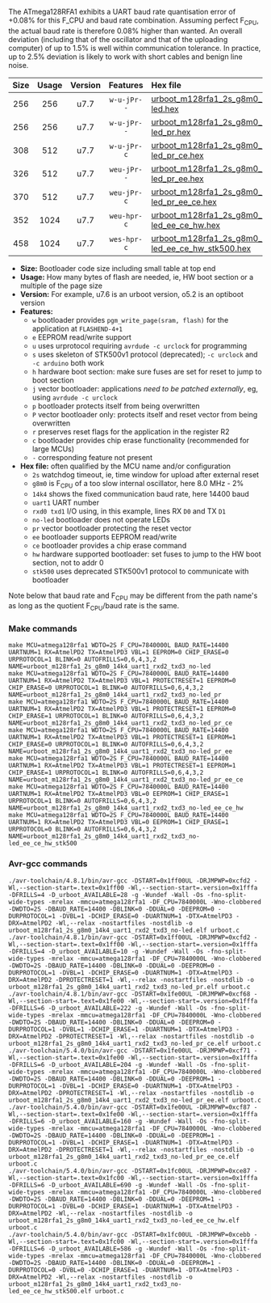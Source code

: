 The ATmega128RFA1 exhibits a UART baud rate quantisation error of +0.08% for this F_CPU and baud rate combination. Assuming perfect F<sub>CPU</sub>, the actual baud rate is therefore 0.08% higher than wanted. An overall deviation (including that of the oscillator and that of the uploading computer) of up to 1.5% is well within communication tolerance. In practice, up to 2.5% deviation is likely to work with short cables and benign line noise.

|Size|Usage|Version|Features|Hex file|
|:-:|:-:|:-:|:-:|:--|
|256|256|u7.7|`w-u-jPr--`|[urboot_m128rfa1_2s_g8m0_14k4_uart1_rxd2_txd3_no-led.hex](https://raw.githubusercontent.com/stefanrueger/urboot.hex/main/mcus/atmega128rfa1/watchdog_2_s/internal_oscillator-2%/+8m000000_hz/++14k4_baud/uart1_rxd2_txd3/no-led/urboot_m128rfa1_2s_g8m0_14k4_uart1_rxd2_txd3_no-led.hex)|
|256|256|u7.7|`w-u-jPr--`|[urboot_m128rfa1_2s_g8m0_14k4_uart1_rxd2_txd3_no-led_pr.hex](https://raw.githubusercontent.com/stefanrueger/urboot.hex/main/mcus/atmega128rfa1/watchdog_2_s/internal_oscillator-2%/+8m000000_hz/++14k4_baud/uart1_rxd2_txd3/no-led/urboot_m128rfa1_2s_g8m0_14k4_uart1_rxd2_txd3_no-led_pr.hex)|
|308|512|u7.7|`w-u-jPr-c`|[urboot_m128rfa1_2s_g8m0_14k4_uart1_rxd2_txd3_no-led_pr_ce.hex](https://raw.githubusercontent.com/stefanrueger/urboot.hex/main/mcus/atmega128rfa1/watchdog_2_s/internal_oscillator-2%/+8m000000_hz/++14k4_baud/uart1_rxd2_txd3/no-led/urboot_m128rfa1_2s_g8m0_14k4_uart1_rxd2_txd3_no-led_pr_ce.hex)|
|326|512|u7.7|`weu-jPr--`|[urboot_m128rfa1_2s_g8m0_14k4_uart1_rxd2_txd3_no-led_pr_ee.hex](https://raw.githubusercontent.com/stefanrueger/urboot.hex/main/mcus/atmega128rfa1/watchdog_2_s/internal_oscillator-2%/+8m000000_hz/++14k4_baud/uart1_rxd2_txd3/no-led/urboot_m128rfa1_2s_g8m0_14k4_uart1_rxd2_txd3_no-led_pr_ee.hex)|
|370|512|u7.7|`weu-jPr-c`|[urboot_m128rfa1_2s_g8m0_14k4_uart1_rxd2_txd3_no-led_pr_ee_ce.hex](https://raw.githubusercontent.com/stefanrueger/urboot.hex/main/mcus/atmega128rfa1/watchdog_2_s/internal_oscillator-2%/+8m000000_hz/++14k4_baud/uart1_rxd2_txd3/no-led/urboot_m128rfa1_2s_g8m0_14k4_uart1_rxd2_txd3_no-led_pr_ee_ce.hex)|
|352|1024|u7.7|`weu-hpr-c`|[urboot_m128rfa1_2s_g8m0_14k4_uart1_rxd2_txd3_no-led_ee_ce_hw.hex](https://raw.githubusercontent.com/stefanrueger/urboot.hex/main/mcus/atmega128rfa1/watchdog_2_s/internal_oscillator-2%/+8m000000_hz/++14k4_baud/uart1_rxd2_txd3/no-led/urboot_m128rfa1_2s_g8m0_14k4_uart1_rxd2_txd3_no-led_ee_ce_hw.hex)|
|458|1024|u7.7|`wes-hpr-c`|[urboot_m128rfa1_2s_g8m0_14k4_uart1_rxd2_txd3_no-led_ee_ce_hw_stk500.hex](https://raw.githubusercontent.com/stefanrueger/urboot.hex/main/mcus/atmega128rfa1/watchdog_2_s/internal_oscillator-2%/+8m000000_hz/++14k4_baud/uart1_rxd2_txd3/no-led/urboot_m128rfa1_2s_g8m0_14k4_uart1_rxd2_txd3_no-led_ee_ce_hw_stk500.hex)|

- **Size:** Bootloader code size including small table at top end
- **Usage:** How many bytes of flash are needed, ie, HW boot section or a multiple of the page size
- **Version:** For example, u7.6 is an urboot version, o5.2 is an optiboot version
- **Features:**
  + `w` bootloader provides `pgm_write_page(sram, flash)` for the application at `FLASHEND-4+1`
  + `e` EEPROM read/write support
  + `u` uses urprotocol requiring `avrdude -c urclock` for programming
  + `s` uses skeleton of STK500v1 protocol (deprecated); `-c urclock` and `-c arduino` both work
  + `h` hardware boot section: make sure fuses are set for reset to jump to boot section
  + `j` vector bootloader: applications *need to be patched externally*, eg, using `avrdude -c urclock`
  + `p` bootloader protects itself from being overwritten
  + `P` vector bootloader only: protects itself and reset vector from being overwritten
  + `r` preserves reset flags for the application in the register R2
  + `c` bootloader provides chip erase functionality (recommended for large MCUs)
  + `-` corresponding feature not present
- **Hex file:** often qualified by the MCU name and/or configuration
  + `2s` watchdog timeout, ie, time window for upload after external reset
  + `g8m0` is F<sub>CPU</sub> of a too slow internal oscillator, here 8.0 MHz - 2%
  + `14k4` shows the fixed communication baud rate, here 14400 baud
  + `uart1` UART number
  + `rxd0 txd1` I/O using, in this example, lines RX `D0` and TX `D1`
  + `no-led` bootloader does not operate LEDs
  + `pr` vector bootloader protecting the reset vector
  + `ee` bootloader supports EEPROM read/write
  + `ce` bootloader provides a chip erase command
  + `hw` hardware supported bootloader: set fuses to jump to the HW boot section, not to addr 0
  + `stk500` uses deprecated STK500v1 protocol to communicate with bootloader


Note below that baud rate and F<sub>CPU</sub> may be different from the path name's as long as the quotient F<sub>CPU</sub>/baud rate is the same.

### Make commands
```
make MCU=atmega128rfa1 WDTO=2S F_CPU=7840000L BAUD_RATE=14400 UARTNUM=1 RX=AtmelPD2 TX=AtmelPD3 VBL=1 EEPROM=0 CHIP_ERASE=0 URPROTOCOL=1 BLINK=0 AUTOFRILLS=0,6,4,3,2 NAME=urboot_m128rfa1_2s_g8m0_14k4_uart1_rxd2_txd3_no-led
make MCU=atmega128rfa1 WDTO=2S F_CPU=7840000L BAUD_RATE=14400 UARTNUM=1 RX=AtmelPD2 TX=AtmelPD3 VBL=1 PROTECTRESET=1 EEPROM=0 CHIP_ERASE=0 URPROTOCOL=1 BLINK=0 AUTOFRILLS=0,6,4,3,2 NAME=urboot_m128rfa1_2s_g8m0_14k4_uart1_rxd2_txd3_no-led_pr
make MCU=atmega128rfa1 WDTO=2S F_CPU=7840000L BAUD_RATE=14400 UARTNUM=1 RX=AtmelPD2 TX=AtmelPD3 VBL=1 PROTECTRESET=1 EEPROM=0 CHIP_ERASE=1 URPROTOCOL=1 BLINK=0 AUTOFRILLS=0,6,4,3,2 NAME=urboot_m128rfa1_2s_g8m0_14k4_uart1_rxd2_txd3_no-led_pr_ce
make MCU=atmega128rfa1 WDTO=2S F_CPU=7840000L BAUD_RATE=14400 UARTNUM=1 RX=AtmelPD2 TX=AtmelPD3 VBL=1 PROTECTRESET=1 EEPROM=1 CHIP_ERASE=0 URPROTOCOL=1 BLINK=0 AUTOFRILLS=0,6,4,3,2 NAME=urboot_m128rfa1_2s_g8m0_14k4_uart1_rxd2_txd3_no-led_pr_ee
make MCU=atmega128rfa1 WDTO=2S F_CPU=7840000L BAUD_RATE=14400 UARTNUM=1 RX=AtmelPD2 TX=AtmelPD3 VBL=1 PROTECTRESET=1 EEPROM=1 CHIP_ERASE=1 URPROTOCOL=1 BLINK=0 AUTOFRILLS=0,6,4,3,2 NAME=urboot_m128rfa1_2s_g8m0_14k4_uart1_rxd2_txd3_no-led_pr_ee_ce
make MCU=atmega128rfa1 WDTO=2S F_CPU=7840000L BAUD_RATE=14400 UARTNUM=1 RX=AtmelPD2 TX=AtmelPD3 VBL=0 EEPROM=1 CHIP_ERASE=1 URPROTOCOL=1 BLINK=0 AUTOFRILLS=0,6,4,3,2 NAME=urboot_m128rfa1_2s_g8m0_14k4_uart1_rxd2_txd3_no-led_ee_ce_hw
make MCU=atmega128rfa1 WDTO=2S F_CPU=7840000L BAUD_RATE=14400 UARTNUM=1 RX=AtmelPD2 TX=AtmelPD3 VBL=0 EEPROM=1 CHIP_ERASE=1 URPROTOCOL=0 BLINK=0 AUTOFRILLS=0,6,4,3,2 NAME=urboot_m128rfa1_2s_g8m0_14k4_uart1_rxd2_txd3_no-led_ee_ce_hw_stk500
```

### Avr-gcc commands
```
./avr-toolchain/4.8.1/bin/avr-gcc -DSTART=0x1ff00UL -DRJMPWP=0xcfd2 -Wl,--section-start=.text=0x1ff00 -Wl,--section-start=.version=0x1fffa -DFRILLS=4 -D_urboot_AVAILABLE=28 -g -Wundef -Wall -Os -fno-split-wide-types -mrelax -mmcu=atmega128rfa1 -DF_CPU=7840000L -Wno-clobbered -DWDTO=2S -DBAUD_RATE=14400 -DBLINK=0 -DDUAL=0 -DEEPROM=0 -DURPROTOCOL=1 -DVBL=1 -DCHIP_ERASE=0 -DUARTNUM=1 -DTX=AtmelPD3 -DRX=AtmelPD2 -Wl,--relax -nostartfiles -nostdlib -o urboot_m128rfa1_2s_g8m0_14k4_uart1_rxd2_txd3_no-led.elf urboot.c
./avr-toolchain/4.8.1/bin/avr-gcc -DSTART=0x1ff00UL -DRJMPWP=0xcfd2 -Wl,--section-start=.text=0x1ff00 -Wl,--section-start=.version=0x1fffa -DFRILLS=4 -D_urboot_AVAILABLE=10 -g -Wundef -Wall -Os -fno-split-wide-types -mrelax -mmcu=atmega128rfa1 -DF_CPU=7840000L -Wno-clobbered -DWDTO=2S -DBAUD_RATE=14400 -DBLINK=0 -DDUAL=0 -DEEPROM=0 -DURPROTOCOL=1 -DVBL=1 -DCHIP_ERASE=0 -DUARTNUM=1 -DTX=AtmelPD3 -DRX=AtmelPD2 -DPROTECTRESET=1 -Wl,--relax -nostartfiles -nostdlib -o urboot_m128rfa1_2s_g8m0_14k4_uart1_rxd2_txd3_no-led_pr.elf urboot.c
./avr-toolchain/4.8.1/bin/avr-gcc -DSTART=0x1fe00UL -DRJMPWP=0xcf68 -Wl,--section-start=.text=0x1fe00 -Wl,--section-start=.version=0x1fffa -DFRILLS=6 -D_urboot_AVAILABLE=222 -g -Wundef -Wall -Os -fno-split-wide-types -mrelax -mmcu=atmega128rfa1 -DF_CPU=7840000L -Wno-clobbered -DWDTO=2S -DBAUD_RATE=14400 -DBLINK=0 -DDUAL=0 -DEEPROM=0 -DURPROTOCOL=1 -DVBL=1 -DCHIP_ERASE=1 -DUARTNUM=1 -DTX=AtmelPD3 -DRX=AtmelPD2 -DPROTECTRESET=1 -Wl,--relax -nostartfiles -nostdlib -o urboot_m128rfa1_2s_g8m0_14k4_uart1_rxd2_txd3_no-led_pr_ce.elf urboot.c
./avr-toolchain/5.4.0/bin/avr-gcc -DSTART=0x1fe00UL -DRJMPWP=0xcf71 -Wl,--section-start=.text=0x1fe00 -Wl,--section-start=.version=0x1fffa -DFRILLS=6 -D_urboot_AVAILABLE=204 -g -Wundef -Wall -Os -fno-split-wide-types -mrelax -mmcu=atmega128rfa1 -DF_CPU=7840000L -Wno-clobbered -DWDTO=2S -DBAUD_RATE=14400 -DBLINK=0 -DDUAL=0 -DEEPROM=1 -DURPROTOCOL=1 -DVBL=1 -DCHIP_ERASE=0 -DUARTNUM=1 -DTX=AtmelPD3 -DRX=AtmelPD2 -DPROTECTRESET=1 -Wl,--relax -nostartfiles -nostdlib -o urboot_m128rfa1_2s_g8m0_14k4_uart1_rxd2_txd3_no-led_pr_ee.elf urboot.c
./avr-toolchain/5.4.0/bin/avr-gcc -DSTART=0x1fe00UL -DRJMPWP=0xcf87 -Wl,--section-start=.text=0x1fe00 -Wl,--section-start=.version=0x1fffa -DFRILLS=6 -D_urboot_AVAILABLE=160 -g -Wundef -Wall -Os -fno-split-wide-types -mrelax -mmcu=atmega128rfa1 -DF_CPU=7840000L -Wno-clobbered -DWDTO=2S -DBAUD_RATE=14400 -DBLINK=0 -DDUAL=0 -DEEPROM=1 -DURPROTOCOL=1 -DVBL=1 -DCHIP_ERASE=1 -DUARTNUM=1 -DTX=AtmelPD3 -DRX=AtmelPD2 -DPROTECTRESET=1 -Wl,--relax -nostartfiles -nostdlib -o urboot_m128rfa1_2s_g8m0_14k4_uart1_rxd2_txd3_no-led_pr_ee_ce.elf urboot.c
./avr-toolchain/5.4.0/bin/avr-gcc -DSTART=0x1fc00UL -DRJMPWP=0xce87 -Wl,--section-start=.text=0x1fc00 -Wl,--section-start=.version=0x1fffa -DFRILLS=6 -D_urboot_AVAILABLE=690 -g -Wundef -Wall -Os -fno-split-wide-types -mrelax -mmcu=atmega128rfa1 -DF_CPU=7840000L -Wno-clobbered -DWDTO=2S -DBAUD_RATE=14400 -DBLINK=0 -DDUAL=0 -DEEPROM=1 -DURPROTOCOL=1 -DVBL=0 -DCHIP_ERASE=1 -DUARTNUM=1 -DTX=AtmelPD3 -DRX=AtmelPD2 -Wl,--relax -nostartfiles -nostdlib -o urboot_m128rfa1_2s_g8m0_14k4_uart1_rxd2_txd3_no-led_ee_ce_hw.elf urboot.c
./avr-toolchain/5.4.0/bin/avr-gcc -DSTART=0x1fc00UL -DRJMPWP=0xcebb -Wl,--section-start=.text=0x1fc00 -Wl,--section-start=.version=0x1fffa -DFRILLS=6 -D_urboot_AVAILABLE=586 -g -Wundef -Wall -Os -fno-split-wide-types -mrelax -mmcu=atmega128rfa1 -DF_CPU=7840000L -Wno-clobbered -DWDTO=2S -DBAUD_RATE=14400 -DBLINK=0 -DDUAL=0 -DEEPROM=1 -DURPROTOCOL=0 -DVBL=0 -DCHIP_ERASE=1 -DUARTNUM=1 -DTX=AtmelPD3 -DRX=AtmelPD2 -Wl,--relax -nostartfiles -nostdlib -o urboot_m128rfa1_2s_g8m0_14k4_uart1_rxd2_txd3_no-led_ee_ce_hw_stk500.elf urboot.c
```

